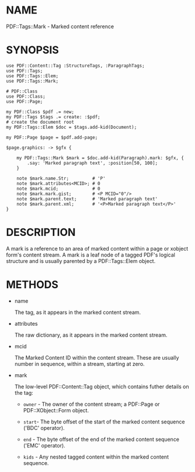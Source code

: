 NAME
====

PDF::Tags::Mark - Marked content reference

SYNOPSIS
========

    use PDF::Content::Tag :StructureTags, :ParagraphTags;
    use PDF::Tags;
    use PDF::Tags::Elem;
    use PDF::Tags::Mark;

    # PDF::Class
    use PDF::Class;
    use PDF::Page;

    my PDF::Class $pdf .= new;
    my PDF::Tags $tags .= create: :$pdf;
    # create the document root
    my PDF::Tags::Elem $doc = $tags.add-kid(Document);

    my PDF::Page $page = $pdf.add-page;

    $page.graphics: -> $gfx {

        my PDF::Tags::Mark $mark = $doc.add-kid(Paragraph).mark: $gfx, {
            .say: 'Marked paragraph text', :position[50, 100];
        }

        note $mark.name.Str;         # 'P'
        note $mark.attributes<MCID>; # 0
        note $mark.mcid;             # 0
        note $mark.mark.gist;        # <P MCID="0"/>
        note $mark.parent.text;      # 'Marked paragraph text'
        note $mark.parent.xml;       # '<P>Marked paragraph text</P>'
    }

DESCRIPTION
===========

A mark is a reference to an area of marked content within a page or xobject form's content stream. A mark is a leaf node of a tagged PDF's logical structure and is usually parented by a PDF::Tags::Elem object.

METHODS
=======

  * name

    The tag, as it appears in the marked content stream.

  * attributes

    The raw dictionary, as it appears in the marked content stream.

  * mcid

    The Marked Content ID within the content stream. These are usually number in sequence, within a stream, starting at zero.

  * mark

    The low-level PDF::Content::Tag object, which contains futher details on the tag:

      * `owner` - The owner of the content stream; a PDF::Page or PDF::XObject::Form object.

      * `start`- The byte offset of the start of the marked content sequence ('BDC' operator).

      * `end` - The byte offset of the end of the marked content sequence ('EMC' operator).

      * `kids` - Any nested tagged content within the marked content sequence.

